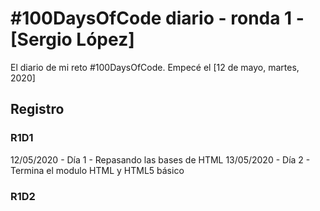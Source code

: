# #100DaysOfCode diario - ronda 1 - [Sergio López]

El diario de mi reto #100DaysOfCode. Empecé el [12 de mayo, martes, 2020]

## Registro

### R1D1

12/05/2020 - Día 1 - Repasando las bases de HTML
13/05/2020 - Día 2 - Termina el modulo HTML y HTML5 básico

### R1D2
